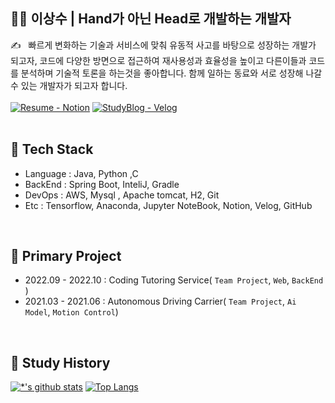 ## 👨‍💻 이상수 | Hand가 아닌 Head로 개발하는 개발자
✍️ &nbsp;&nbsp;빠르게 변화하는 기술과 서비스에 맞춰 유동적 사고를 바탕으로 성장하는 개발가 되고자, 코드에 다양한 방면으로 접근하여 재사용성과 효율성을 높이고 다른이들과 코드를 분석하며 기술적 토론을 하는것을 좋아합니다. 함께 일하는 동료와 서로 성장해 나갈 수 있는 개발자가 되고자 합니다. 
</br></br>
[![Resume - Notion](https://img.shields.io/static/v1?label=Notion&message=Resume&color=E16259&style=flat)](https://west-opera-46b.notion.site/43f46871b88a4d2286109b390ec85b52) 
[![StudyBlog - Velog](https://img.shields.io/static/v1?label=Velog&message=Study+Blog&color=6366E0&style=flat)](https://velog.io/@tkdtn1427/series)
</br></br>

## 📌 Tech Stack

- Language : Java, Python ,C
- BackEnd : Spring Boot, InteliJ, Gradle
- DevOps : AWS, Mysql , Apache tomcat, H2, Git
- Etc : Tensorflow, Anaconda, Jupyter NoteBook, Notion, Velog, GitHub

</br>

## 📌 Primary Project

- 2022.09 - 2022.10 : Coding Tutoring Service( `Team Project`, `Web`, `BackEnd` )
- 2021.03 - 2021.06 : Autonomous Driving Carrier( `Team Project`, `Ai Model`, `Motion Control`)


</br>

## 📌 Study History

[![*'s github stats](https://github-readme-stats.vercel.app/api?username=tkdtn1427)](https://github.com/tkdtn1427) [![Top Langs](https://github-readme-stats.vercel.app/api/top-langs/?username=tkdtn1427&layout=compact)](https://github.com/tkdtn1427/github-readme-stats)


<!--
**tkdtn1427/tkdtn1427** is a ✨ _special_ ✨ repository because its `README.md` (this file) appears on your GitHub profile.
Here are some ideas to get you started:

- 🔭 I’m currently working on ...
- 🌱 I’m currently learning ...
- 👯 I’m looking to collaborate on ...
- 🤔 I’m looking for help with ...
- 💬 Ask me about ...
- 📫 How to reach me: ...
- 😄 Pronouns: ...
- ⚡ Fun fact: ...
-->
